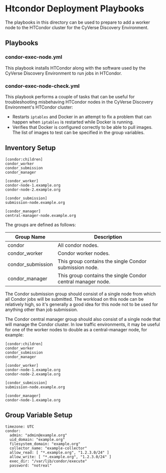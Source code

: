 # Htcondor Deployment Playbooks

The playbooks in this directory can be used to prepare to add a worker node to the HTCondor cluster for the CyVerse
Discovery Environment.

## Playbooks

### condor-exec-node.yml

This playbook installs HTCondor along with the software used by the CyVerse Discovery Environment to run jobs in
HTCondor.

### condor-exec-node-check.yml

This playbook performs a couple of tasks that can be useful for troubleshooting misbehaving HTCondor nodes in the
CyVerse Discovery Environment's HTCondor cluster:

- Restarts `iptables` and Docker in an attempt to fix a problem that can happen when `iptables` is restarted while
  Docker is running.
- Verifies that Docker is configured correctly to be able to pull images. The list of images to test can be specified in
  the group variables.

## Inventory Setup

```
[condor:children]
condor_worker
condor_submission
condor_manager

[condor_worker]
condor-node-1.example.org
condor-node-2.example.org

[condor_submission]
submission-node.example.org

[condor_manager]
central-manager-node.example.org
```

The groups are defined as follows:

| Group Name        | Description                                                 |
| ----------------- | ----------------------------------------------------------- |
| condor            | All condor nodes.                                           |
| condor_worker     | Condor worker nodes.                                        |
| condor_submission | This group contains the single Condor submission node.      |
| condor_manager    | This group contains the single Condor central manager node. |

The Condor submission group should consist of a single node from which all Condor jobs will be submitted. The workload
on this node can be relatively high, so it's generally a good idea for this node not to be used for anything other than
job submission.

The Condor central manager group should also consist of a single node that will manage the Condor cluster. In low
traffic environments, it may be useful for one of the worker nodes to double as a central-manager node, for example:

```
[condor:children]
condor_worker
condor_submission
condor_manager

[condor_worker]
condor-node-1.example.org
condor-node-2.example.org

[condor_submission]
submission-node.example.org

[condor_manager]
condor-node-1.example.org
```

## Group Variable Setup

```
timezone: UTC
condor:
  admin: "admin@example.org"
  uid_domain: "example.org"
  filesystem_domain: "example.org"
  collector_name: "example-collector"
  allow_read: [ "*.example.org", "1.2.3.0/24" ]
  allow_write: [ "*.example.org", "1.2.3.0/24" ]
  exec_dir: "/var/lib/condor/execute"
  password: "notreal"
```
